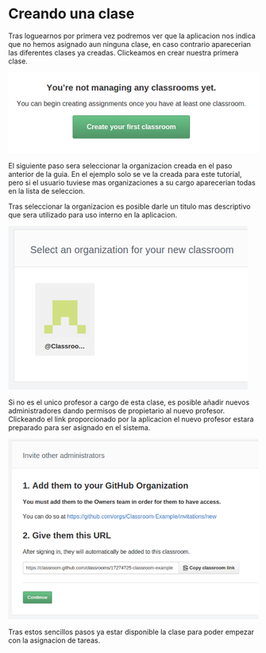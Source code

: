 # Creando una clase

Tras loguearnos por primera vez podremos ver que la aplicacion nos indica que no hemos asignado aun ninguna clase, en caso contrario aparecerian las diferentes clases ya creadas. Clickeamos en crear nuestra primera clase.

![create](creat_pics/create.png)

El siguiente paso sera seleccionar la organizacion creada en el paso anterior de la guia. En el ejemplo solo se ve la creada para este tutorial, pero si el usuario tuviese mas organizaciones a su cargo aparecerian todas en la lista de seleccion. 

Tras seleccionar la organizacion es posible darle un titulo mas descriptivo que sera utilizado para uso interno en la aplicacion.


![select](creat_pics/select.png)

Si no es el unico profesor a cargo de esta clase, es posible añadir nuevos administradores dando permisos de propietario al nuevo profesor. Clickeando el link proporcionado por la aplicacion el nuevo profesor estara preparado para ser asignado en el sistema. 

![](creat_pics/inviteAd.png)

Tras estos sencillos pasos ya estar disponible la clase para poder empezar con la asignacion de tareas.